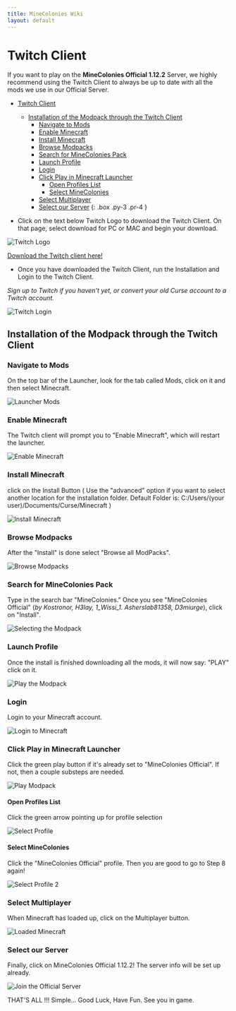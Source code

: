 ```yaml
---
title: MineColonies Wiki
layout: default
---
```

# Twitch Client

If you want to play on the **MineColonies Official 1.12.2** Server, we highly recommend using the Twitch Client to always be up to date with all the mods we use in our Official Server.

- [Twitch Client](#twitch-client)
    - [Installation of the Modpack through the Twitch Client](#installation-of-the-modpack-through-the-twitch-client)
        - [Navigate to Mods](#navigate-to-mods)
        - [Enable Minecraft](#enable-minecraft)
        - [Install Minecraft](#install-minecraft)
        - [Browse Modpacks](#browse-modpacks)
        - [Search for MineColonies Pack](#search-for-minecolonies-pack)
        - [Launch Profile](#launch-profile)
        - [Login](#login)
        - [Click Play in Minecraft Launcher](#click-play-in-minecraft-launcher)
            - [Open Profiles List](#open-profiles-list)
            - [Select MineColonies](#select-minecolonies)
        - [Select Multiplayer](#select-multiplayer)
        - [Select our Server](#select-our-server)
{: .box .py-3 .pr-4 }

- Click on the text below Twitch Logo to download the Twitch Client. On that page, select download for PC or MAC and begin your download.

![Twitch Logo](../../assets/images/installation/twitch_logo.png "Click the link below!")

[Download the Twitch client here!](https://app.twitch.tv/ "Twitch App")

- Once you have downloaded the Twitch Client, run the Installation and Login to the Twitch Client.

*Sign up to Twitch if you haven't yet, or convert your old Curse account to a Twitch account.*

![Twitch Login](../../assets/images/installation/twitch_0.png)

## Installation of the Modpack through the Twitch Client

### Navigate to Mods

On the top bar of the Launcher, look for the tab called Mods, click on it and then select Minecraft.

![Launcher Mods](../../assets/images/installation/twitch_1.png)

### Enable Minecraft

The Twitch client will prompt you to "Enable Minecraft", which will restart the launcher.

![Enable Minecraft](../../assets/images/installation/twitch_2.png)

### Install Minecraft

click on the Install Button ( Use the "advanced" option if you want to select another location for the installation folder. Default Folder is: C:/Users/(your user)/Documents/Curse/Minecraft )

![Install Minecraft](../../assets/images/installation/twitch_3.png)

### Browse Modpacks

After the "Install" is done select "Browse all ModPacks".

![Browse Modpacks](../../assets/images/installation/twitch_4.png)

### Search for MineColonies Pack

Type in the search bar "MineColonies." Once you see "MineColonies Official" (_by Kostronor, H3lay, 1_Wissi_1. Asherslab81358, D3miurge_), click on "Install".

![Selecting the Modpack](../../assets/images/installation/twitch_5.png)

### Launch Profile

Once the install is finished downloading all the mods, it will now say: "PLAY" click on it.

![Play the Modpack](../../assets/images/installation/twitch_6.png)

### Login

Login to your Minecraft account.

![Login to Minecraft](../../assets/images/installation/twitch_7.png)

### Click Play in Minecraft Launcher

Click the green play button if it's already set to "MineColonies Official". If not, then a couple substeps are needed.

![Play Modpack](../../assets/images/installation/twitch_8.png)

#### Open Profiles List

Click the green arrow pointing up for profile selection

![Select Profile](../../assets/images/installation/twitch_8a.png)

#### Select MineColonies

Click the "MineColonies Official" profile. Then you are good to go to Step 8 again!

![Select Profile 2](../../assets/images/installation/twitch_8b.png)

### Select Multiplayer

When Minecraft has loaded up, click on the Multiplayer button.

![Loaded Minecraft](../../assets/images/installation/twitch_9.png)

### Select our Server

Finally, click on MineColonies Official 1.12.2! The server info will be set up already.

![Join the Official Server](../../assets/images/installation/twitch_10.png)

THAT'S ALL !!! Simple... Good Luck, Have Fun. See you in game.

